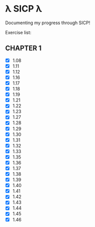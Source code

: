 # λ SICP λ
Documenting my progress through SICP!

Exercise list:

## CHAPTER 1
- [x] 1.08
- [x] 1.11
- [x] 1.12
- [x] 1.16  
- [x] 1.17
- [x] 1.18
- [x] 1.19
- [x] 1.21
- [x] 1.22
- [x] 1.23
- [x] 1.27
- [x] 1.28
- [x] 1.29
- [x] 1.30
- [x] 1.31
- [x] 1.32
- [x] 1.33
- [x] 1.35
- [x] 1.36
- [x] 1.37
- [x] 1.38
- [x] 1.39
- [x] 1.40
- [x] 1.41
- [x] 1.42
- [x] 1.43
- [x] 1.44
- [x] 1.45
- [x] 1.46
